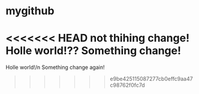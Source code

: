# mygithub
<<<<<<< HEAD
not thihing change!
Holle world!??
Something change!
=======
Holle world!/n
Something change again!
>>>>>>> e9be425115087277cb0effc9aa47c98762f0fc7d
